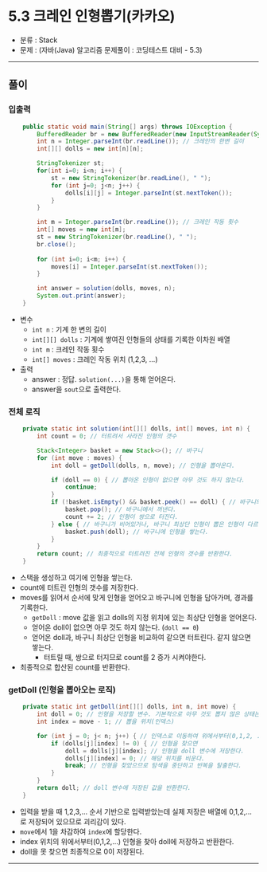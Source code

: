 # 5.3 크레인 인형뽑기(카카오)

- 분류 : Stack
- 문제 : (자바(Java) 알고리즘 문제풀이 : 코딩테스트 대비 - 5.3)

---

## 풀이

### 입출력
```java
    public static void main(String[] args) throws IOException {
        BufferedReader br = new BufferedReader(new InputStreamReader(System.in));
        int n = Integer.parseInt(br.readLine()); // 크레인의 한변 길이
        int[][] dolls = new int[n][n];

        StringTokenizer st;
        for(int i=0; i<n; i++) {
            st = new StringTokenizer(br.readLine(), " ");
            for (int j=0; j<n; j++) {
                dolls[i][j] = Integer.parseInt(st.nextToken());
            }
        }

        int m = Integer.parseInt(br.readLine()); // 크레인 작동 횟수
        int[] moves = new int[m];
        st = new StringTokenizer(br.readLine(), " ");
        br.close();
        
        for (int i=0; i<m; i++) {
            moves[i] = Integer.parseInt(st.nextToken());
        }

        int answer = solution(dolls, moves, n);
        System.out.print(answer);
    }
```
- 변수
  - `int n` : 기계 한 변의 길이
  - `int[][] dolls` : 기계에 쌓여진 인형들의 상태를 기록한 이차원 배열
  - `int m` : 크레인 작동 횟수
  - `int[] moves` : 크레인 작동 위치 (1,2,3, ...)
- 출력
  - answer : 정답. `solution(...)`을 통해 얻어온다.
  - answer을 `sout`으로 출력한다.

### 전체 로직
```java
    private static int solution(int[][] dolls, int[] moves, int n) {
        int count = 0; // 터트려서 사라진 인형의 갯수

        Stack<Integer> basket = new Stack<>(); // 바구니
        for (int move : moves) {
            int doll = getDoll(dolls, n, move); // 인형을 뽑아온다.

            if (doll == 0) { // 뽑아온 인형이 없으면 아무 것도 하지 않는다.
                continue;
            }
            if (!basket.isEmpty() && basket.peek() == doll) { // 바구니의 최상단 인형이 뽑은 인형과 같으면
                basket.pop(); // 바구니에서 꺼낸다.
                count += 2; // 인형이 쌍으로 터진다.
            } else { // 바구니가 비어있거나, 바구니 최상단 인형이 뽑은 인형이 다르면
                basket.push(doll); // 바구니에 인형을 쌓는다.
            }
        }
        return count; // 최종적으로 터트려진 전체 인형의 갯수를 반환한다.
    }
```
- 스택을 생성하고 여기에 인형을 쌓는다.
- count에 터트린 인형의 갯수를 저장한다.
- moves를 읽어서 순서에 맞게 인형을 얻어오고 바구니에 인형을 담아가며, 경과를 기록한다.
  - `getDoll` : move 값을 읽고 dolls의 지정 위치에 있는 최상단 인형을 얻어온다.
  - 얻어온 doll이 없으면 아무 것도 하지 않는다. (`doll == 0`)
  - 얻어온 doll과, 바구니 최상단 인형을 비교하여 같으면 터트린다. 같지 않으면 쌓는다.
    - 터트릴 때, 쌍으로 터지므로 count를 2 증가 시켜야한다.
- 최종적으로 합산된 count를 반환한다.

### getDoll (인형을 뽑아오는 로직)
```java
    private static int getDoll(int[][] dolls, int n, int move) {
        int doll = 0; // 인형을 저장할 변수. 기본적으로 아무 것도 뽑지 않은 상태는 0이다.
        int index = move - 1; // 뽑을 위치(인덱스)

        for (int j = 0; j< n; j++) { // 인덱스로 이동하여 위에서부터(0,1,2, ...) 인형을 찾는다.
            if (dolls[j][index] != 0) { // 인형을 찾으면
                doll = dolls[j][index]; // 인형을 doll 변수에 저장한다.
                dolls[j][index] = 0; // 해당 위치를 비운다.
                break; // 인형을 찾았으므로 탐색을 중단하고 반복을 탈출한다.
            }
        }
        return doll; // doll 변수에 저장된 값을 반환한다.
    }
```
- 입력을 받을 때 1,2,3,... 순서 기반으로 입력받았는데 실제 저장은 배열에 0,1,2,... 로 저장되어 있으므로 괴리감이 있다.
- `move`에서 1을 차감하여 `index`에 할당한다.
- index 위치의 위에서부터(0,1,2,...) 인형을 찾아 doll에 저장하고 반환한다.
- doll을 못 찾으면 최종적으로 0이 저장된다.

---
